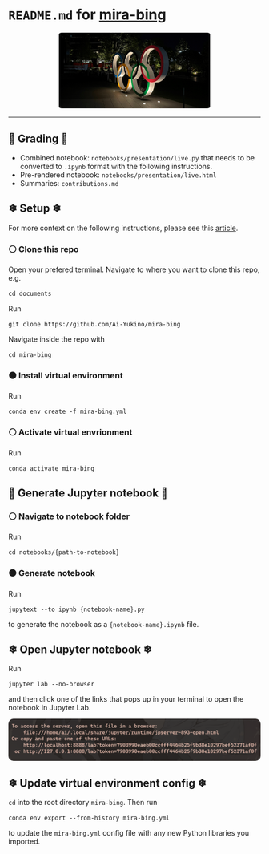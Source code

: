 # `README.md` for [mira-bing](https://github.com/Ai-Yukino/mira-bing)

<div align="center">
    <img src="images/presentation.png" style="width:60%; border-radius:2%;">
</div>

---

## 🌸 Grading 🌸

- Combined notebook: `notebooks/presentation/live.py` that needs to be converted to `.ipynb` format with the following instructions.
- Pre-rendered notebook: `notebooks/presentation/live.html`
- Summaries: `contributions.md`

## ❄ Setup ❄

For more context on the following instructions, please see this [article](https://goodresearch.dev/tidy.html).

### ⚪ Clone this repo

Open your prefered terminal. Navigate to where you want to clone this repo, e.g.

```
cd documents
```

Run

```
git clone https://github.com/Ai-Yukino/mira-bing
```

Navigate inside the repo with

```
cd mira-bing
```

### ⚫ Install virtual environment

Run

```
conda env create -f mira-bing.yml
```

### ⚪ Activate virtual envrionment

Run

```
conda activate mira-bing
```

## 🌸 Generate Jupyter notebook 🌸

### ⚪ Navigate to notebook folder

Run

```
cd notebooks/{path-to-notebook}
```

### ⚫ Generate notebook

Run

```
jupytext --to ipynb {notebook-name}.py
```

to generate the notebook as a `{notebook-name}.ipynb` file.

## ❄ Open Jupyter notebook ❄

Run

```
jupyter lab --no-browser
```

and then click one of the links that pops up in your terminal to open the notebook in Jupyter Lab.

<center>
<img src="images/lab.png" style="border-radius: 10px">
</center>

## ❄ Update virtual environment config ❄

`cd` into the root directory `mira-bing`. Then run

```
conda env export --from-history mira-bing.yml
```

to update the `mira-bing.yml` config file with any new Python libraries you imported.
